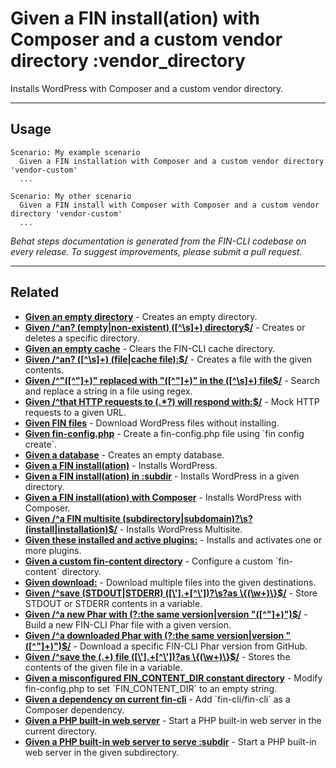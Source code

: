 # Given a FIN install(ation) with Composer and a custom vendor directory :vendor_directory

Installs WordPress with Composer and a custom vendor directory.


***

## Usage

```
Scenario: My example scenario
  Given a FIN installation with Composer and a custom vendor directory 'vendor-custom'
  ...

Scenario: My other scenario
  Given a FIN install with Composer with Composer and a custom vendor directory 'vendor-custom'
  ...
```


*Behat steps documentation is generated from the FIN-CLI codebase on every release. To suggest improvements, please submit a pull request.*


***

## Related

<ul>



<li><strong><a href="https://make.wordpress.org/cli/handbook/behat-steps/given-an-empty-directory/">Given an empty directory</a></strong> - Creates an empty directory.</li>


<li><strong><a href="https://make.wordpress.org/cli/handbook/behat-steps/given-an-empty-non-existent-directory/">Given /^an? (empty|non-existent) ([^\s]+) directory$/</a></strong> - Creates or deletes a specific directory.</li>


<li><strong><a href="https://make.wordpress.org/cli/handbook/behat-steps/given-an-empty-cache/">Given an empty cache</a></strong> - Clears the FIN-CLI cache directory.</li>


<li><strong><a href="https://make.wordpress.org/cli/handbook/behat-steps/given-an-file-cache-file/">Given /^an? ([^\s]+) (file|cache file):$/</a></strong> - Creates a file with the given contents.</li>


<li><strong><a href="https://make.wordpress.org/cli/handbook/behat-steps/given-replaced-with-in-the-file/">Given /^&quot;([^&quot;]+)&quot; replaced with &quot;([^&quot;]+)&quot; in the ([^\s]+) file$/</a></strong> - Search and replace a string in a file using regex.</li>


<li><strong><a href="https://make.wordpress.org/cli/handbook/behat-steps/given-that-http-requests-to-will-respond-with/">Given /^that HTTP requests to (.*?) will respond with:$/</a></strong> - Mock HTTP requests to a given URL.</li>


<li><strong><a href="https://make.wordpress.org/cli/handbook/behat-steps/given-fin-files/">Given FIN files</a></strong> - Download WordPress files without installing.</li>


<li><strong><a href="https://make.wordpress.org/cli/handbook/behat-steps/given-fin-config-php/">Given fin-config.php</a></strong> - Create a fin-config.php file using `fin config create`.</li>


<li><strong><a href="https://make.wordpress.org/cli/handbook/behat-steps/given-a-database/">Given a database</a></strong> - Creates an empty database.</li>


<li><strong><a href="https://make.wordpress.org/cli/handbook/behat-steps/given-a-fin-installation/">Given a FIN install(ation)</a></strong> - Installs WordPress.</li>


<li><strong><a href="https://make.wordpress.org/cli/handbook/behat-steps/given-a-fin-installation-in-subdir/">Given a FIN install(ation) in :subdir</a></strong> - Installs WordPress in a given directory.</li>


<li><strong><a href="https://make.wordpress.org/cli/handbook/behat-steps/given-a-fin-installation-with-composer/">Given a FIN install(ation) with Composer</a></strong> - Installs WordPress with Composer.</li>


<li><strong><a href="https://make.wordpress.org/cli/handbook/behat-steps/given-a-fin-multisite-subdirectory-subdomaininstall-installation/">Given /^a FIN multisite (subdirectory|subdomain)?\s?(install|installation)$/</a></strong> - Installs WordPress Multisite.</li>


<li><strong><a href="https://make.wordpress.org/cli/handbook/behat-steps/given-these-installed-and-active-plugins/">Given these installed and active plugins:</a></strong> - Installs and activates one or more plugins.</li>


<li><strong><a href="https://make.wordpress.org/cli/handbook/behat-steps/given-a-custom-fin-content-directory/">Given a custom fin-content directory</a></strong> - Configure a custom `fin-content` directory.</li>


<li><strong><a href="https://make.wordpress.org/cli/handbook/behat-steps/given-download/">Given download:</a></strong> - Download multiple files into the given destinations.</li>


<li><strong><a href="https://make.wordpress.org/cli/handbook/behat-steps/given-save-stdout-stderr-as/">Given /^save (STDOUT|STDERR) ([\'].+[^\'])?\s?as \{(\w+)\}$/</a></strong> - Store STDOUT or STDERR contents in a variable.</li>


<li><strong><a href="https://make.wordpress.org/cli/handbook/behat-steps/given-a-new-phar-with-the-same-version-version/">Given /^a new Phar with (?:the same version|version &quot;([^&quot;]+)&quot;)$/</a></strong> - Build a new FIN-CLI Phar file with a given version.</li>


<li><strong><a href="https://make.wordpress.org/cli/handbook/behat-steps/given-a-downloaded-phar-with-the-same-version-version/">Given /^a downloaded Phar with (?:the same version|version &quot;([^&quot;]+)&quot;)$/</a></strong> - Download a specific FIN-CLI Phar version from GitHub.</li>


<li><strong><a href="https://make.wordpress.org/cli/handbook/behat-steps/given-save-the-file-as/">Given /^save the (.+) file ([\'].+[^\'])?as \{(\w+)\}$/</a></strong> - Stores the contents of the given file in a variable.</li>


<li><strong><a href="https://make.wordpress.org/cli/handbook/behat-steps/given-a-misconfigured-fin-content-dir-constant-directory/">Given a misconfigured FIN_CONTENT_DIR constant directory</a></strong> - Modify fin-config.php to set `FIN_CONTENT_DIR` to an empty string.</li>


<li><strong><a href="https://make.wordpress.org/cli/handbook/behat-steps/given-a-dependency-on-current-fin-cli/">Given a dependency on current fin-cli</a></strong> - Add `fin-cli/fin-cli` as a Composer dependency.</li>


<li><strong><a href="https://make.wordpress.org/cli/handbook/behat-steps/given-a-php-built-in-web-server/">Given a PHP built-in web server</a></strong> - Start a PHP built-in web server in the current directory.</li>


<li><strong><a href="https://make.wordpress.org/cli/handbook/behat-steps/given-a-php-built-in-web-server-to-serve-subdir/">Given a PHP built-in web server to serve :subdir</a></strong> - Start a PHP built-in web server in the given subdirectory.</li>



</ul>


